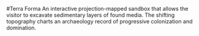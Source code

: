 #Terra Forma
An interactive projection-mapped sandbox that allows the visitor to excavate sedimentary layers of found media. The shifting topography charts an archaeology record of progressive colonization and domination.